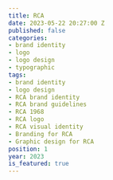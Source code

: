 ```yaml
---
title: RCA
date: 2023-05-22 20:27:00 Z
published: false
categories:
- brand identity
- logo
- logo design
- typographic
tags:
- brand identity
- logo design
- RCA brand identity
- RCA brand guidelines
- RCA 1968
- RCA logo
- RCA visual identity
- Branding for RCA
- Graphic design for RCA
position: 1
year: 2023
is_featured: true
---
```


